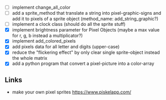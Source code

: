 - [ ] implement change_all_color
- [ ] add a sprite_method that translate a string into pixel-graphic-signs and add it to pixels of a sprite object (method_name: add_string_graphic?)
- [ ] implement a clock class (should do all the sprite stuff)
- [x] implement brightness parameter for Pixel Objects (maybe a max value for r, g, b instead a multiplicator?)
- [x] implement add_colored_pixels
- [x] add pixels data for all letter and digits (upper-case)
- [x] reduce the "flickering effect" by only clear single sprite-object instead the whole matrix
- [x] add a python program that convert a pixel-picture into a color-array

## Links

- make your own pixel sprites https://www.piskelapp.com/
